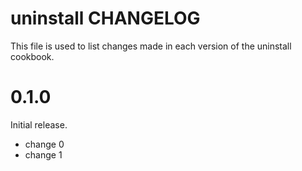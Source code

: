 # uninstall CHANGELOG

This file is used to list changes made in each version of the uninstall cookbook.

# 0.1.0

Initial release.

- change 0
- change 1

